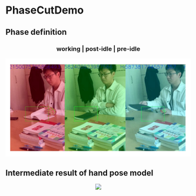 # PhaseCutDemo


## Phase definition

### <center>working | post-idle | pre-idle</center>


 <p align="center">
  <img src="./data/all.png" alt="drawing" width="600"/>
</p>

## Intermediate result of hand pose model

 <p align="center">
  <img src="./data/output.gif" />
</p>
